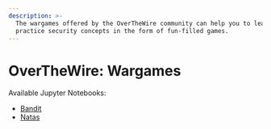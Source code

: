 ```yaml
---
description: >-
  The wargames offered by the OverTheWire community can help you to learn and
  practice security concepts in the form of fun-filled games.
---
```


# OverTheWire: Wargames

Available Jupyter Notebooks:

* [Bandit](https://github.com/fer/fer/blob/main/CTF/OTW/bandit.ipynb)
* [Natas](https://github.com/fer/fer/blob/main/CTF/OTW/natas.ipynb)



